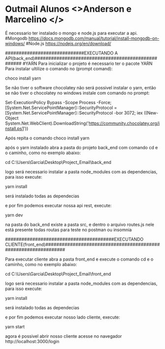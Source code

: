 # Outmail  Alunos <>Anderson e Marcelino </>

É necessario ter instalado o mongo e node.js para executar a api.
#Mongodb https://docs.mongodb.com/manual/tutorial/install-mongodb-on-windows/
#Node.js https://nodejs.org/en/download/


#############################EXECUTANDO A API(back_end)###################################################
#YARN
Para inicializar o projeto é necessario ter o pacote YARN
Para instalar ultilize o comando no (prompt comand):

choco install yarn

Se não tiver o software chocolatey não será possivel instalar o yarn, então se não tiver o chocolatey no windows instale com comando no prompt:

Set-ExecutionPolicy Bypass -Scope Process -Force; [System.Net.ServicePointManager]::SecurityProtocol = [System.Net.ServicePointManager]::SecurityProtocol -bor 3072; iex ((New-Object System.Net.WebClient).DownloadString('https://community.chocolatey.org/install.ps1'))

Após repita o comando choco install yarn

após o yarn instalado abra a pasta do projeto back_end com comando cd e o caminho, como no exemplo abaixo:

cd C:\Users\Garcia\Desktop\Project_Email\back_end

logo será necessario instalar a pasta node_modules com as dependencias, para isso execute:

yarn install 

será instalado todas as dependecias

e por fim podemos executar nossa api rest, execute:

yarn dev

na pasta do back_end existe a pasta src, e dentro o arquivo routes.js nele está presente todas routas para teste no postman ou insomnia

########################################EXECUTANDO CLIENTE(front_end)################################################################

Para executar cliente abra a pasta front_end e execute o comando cd e o caminho, como no exemplo abaixo:

cd C:\Users\Garcia\Desktop\Project_Email\front_end

logo será necessario instalar a pasta node_modules com as dependencias, para isso execute:

yarn install 

será instalado todas as dependecias

e por fim podemos executar nosso lado cliente, execute:

yarn start

agora é possivel abrir nosso cliente acesse no navegador http://localhost:3000/login
